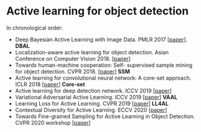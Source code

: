
# Active learning for object detection

In chronological order: 

- Deep Bayesian Active Learning with Image Data. PMLR 2017 [[paper](http://proceedings.mlr.press/v70/gal17a/gal17a.pdf)]. **DBAL**
- Localization-aware active learning for object detection. Asian Conference on Computer Vision 2018. [[paper](https://arxiv.org/pdf/1801.05124.pdf)]
- Towards human-machine cooperation: Self- supervised sample mining for object detection. CVPR 2018. [[paper](https://arxiv.org/pdf/1803.09867.pdf)] **SSM**
- Active learning for convolutional neural network: A core-set approach. ICLR 2018 [[paper](https://arxiv.org/pdf/1708.00489.pdf)] **Core-set**
- Active learning for deep detection network. ICCV 2019 [[paper](https://arxiv.org/pdf/1911.09168.pdf)] 
- Variational Adversarial Active Learning. ICCV 2019 [[paper](https://openaccess.thecvf.com/content_ICCV_2019/papers/Sinha_Variational_Adversarial_Active_Learning_ICCV_2019_paper.pdf)] **VAAL**
- Learning Loss for Active Learning. CVPR 2019 [[paper](https://openaccess.thecvf.com/content_CVPR_2019/papers/Yoo_Learning_Loss_for_Active_Learning_CVPR_2019_paper.pdf)] **LL4AL**
- Contextual Diversity for Active Learning. ECCV 2020 [[paper](https://arxiv.org/pdf/2008.05723)]
- Towards Fine-grained Sampling for Active Learning in Object Detection. CVPR 2020 workshop [[paper](https://openaccess.thecvf.com/content_CVPRW_2020/papers/w54/Desai_Towards_Fine-Grained_Sampling_for_Active_Learning_in_Object_Detection_CVPRW_2020_paper.pdf)]



